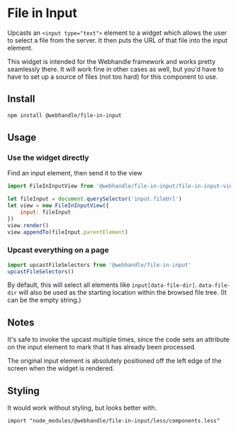 # File in Input

Upcasts an `<input type="text">` element to a widget which allows the user to select a file from the server.
It then puts the URL of that file into the input element.

This widget is intended for the Webhandle framework and works pretty seamlessly there. It will work fine in
other cases as well, but you'd have to have to set up a source of files (not too hard) for this component to
use.

## Install

```bash
npm install @webhandle/file-in-input
```

## Usage 

### Use the widget directly
Find an input element, then send it to the view

```js
import FileInInputView from '@webhandle/file-in-input/file-in-input-view.mjs'

let fileInput = document.querySelector('input.fileUrl')
let view = new FileInInputView({
	input: fileInput
})
view.render()
view.appendTo(fileInput.parentElement)

```

### Upcast everything on a page

```js
import upcastFileSelectors from '@webhandle/file-in-input'
upcastFileSelectors()
```

By default, this will select all elements like `input[data-file-dir]`. `data-file-dir` will also be
used as the starting location within the browsed file tree. (It can be the empty string.)


## Notes

It's safe to invoke the upcast multiple times, since the code sets an attribute on the input element
to mark that it has already been processed.

The original input element is absolutely positioned off the left edge of the screen when the widget
is rendered.


## Styling

It would work without styling, but looks better with.

```less
import "node_modules/@webhandle/file-in-input/less/components.less"

```
